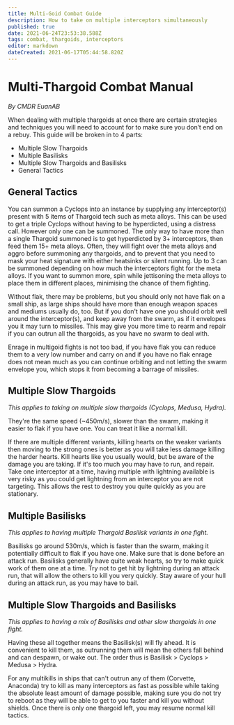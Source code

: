 ```yaml
---
title: Multi-Goid Combat Guide
description: How to take on multiple interceptors simultaneously
published: true
date: 2021-06-24T23:53:38.588Z
tags: combat, thargoids, interceptors
editor: markdown
dateCreated: 2021-06-17T05:44:58.820Z
---
```


# Multi-Thargoid Combat Manual

*By CMDR EuanAB*

When dealing with multiple thargoids at once there are certain strategies and techniques you will need to account for to make sure you don’t end on a rebuy. This guide will be broken in to 4 parts:

-   Multiple Slow Thargoids
-   Multiple Basilisks
-   Multiple Slow Thargoids and Basilisks
-   General Tactics

## General Tactics

You can summon a Cyclops into an instance by supplying any interceptor(s) present with 5 items of Thargoid tech such as meta alloys. This can be used to get a triple Cyclops without having to be hyperdicted, using a distress call. However only one can be summoned. The only way to have more than a single Thargoid summoned is to get hyperdicted by 3+ interceptors, then feed them 15+ meta alloys. Often, they will fight over the meta alloys and aggro before summoning any thargoids, and to prevent that you need to mask your heat signature with either heatsinks or silent running. Up to 3 can be summoned depending on how much the interceptors fight for the meta alloys. If you want to summon more, spin while jettisoning the meta alloys to place them in different places, minimising the chance of them fighting.

Without flak, there may be problems, but you should only not have flak on a small ship, as large ships should have more than enough weapon spaces and mediums usually do, too. But if you don't have one you should orbit well around the interceptor(s), and keep away from the swarm, as if it envelopes you it may turn to missiles. This may give you more time to rearm and repair if you can outrun all the thargoids, as you have no swarm to deal with.

Enrage in multigoid fights is not too bad, if you have flak you can reduce them to a very low number and carry on and if you have no flak enrage does not mean much as you can continue orbiting and not letting the swarm envelope you, which stops it from becoming a barrage of missiles.

## Multiple Slow Thargoids

*This applies to taking on multiple slow thargoids (Cyclops, Medusa, Hydra).*

They're the same speed (~450m/s), slower than the swarm, making it easier to flak if you have one. You can treat it like a normal kill.

If there are multiple different variants, killing hearts on the weaker variants then moving to the strong ones is better as you will take less damage killing the harder hearts. Kill hearts like you usually would, but be aware of the damage you are taking. If it's too much you may have to run, and repair. Take one interceptor at a time, having multiple with lightning available is very risky as you could get lightning from an interceptor you are not targeting. This allows the rest to destroy you quite quickly as you are stationary.

## Multiple Basilisks

*This applies to having multiple Thargoid Basilisk variants in one fight.*

Basilisks go around 530m/s, which is faster than the swarm, making it potentially difficult to flak if you have one. Make sure that is done before an attack run. Basilisks generally have quite weak hearts, so try to make quick work of them one at a time. Try not to get hit by lightning during an attack run, that will allow the others to kill you very quickly. Stay aware of your hull during an attack run, as you may have to bail.

## Multiple Slow Thargoids and Basilisks

*This applies to having a mix of Basilisks and other slow thargoids in one fight.*

Having these all together means the Basilisk(s) will fly ahead. It is convenient to kill them, as outrunning them will mean the others fall behind and can despawn, or wake out. The order thus is Basilisk > Cyclops > Medusa > Hydra.

For any multikills in ships that can't outrun any of them (Corvette, Anaconda) try to kill as many interceptors as fast as possible while taking the absolute least amount of damage possible, making sure you do not try to reboot as they will be able to get to you faster and kill you without shields. Once there is only one thargoid left, you may resume normal kill tactics.